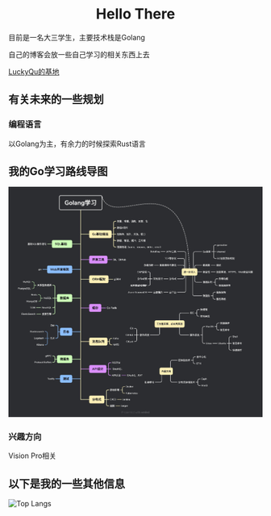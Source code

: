# <center>Hello There</center>
目前是一名大三学生，主要技术栈是Golang

自己的博客会放一些自己学习的相关东西上去

[LuckyQu的基地](http://luckyqu.cn)
## 有关未来的一些规划
### 编程语言
以Golang为主，有余力的时候探索Rust语言

## 我的Go学习路线导图
![思维导图](https://github.com/Lucky-Qu/Golang-Learn-RoadMap/blob/main/Golang%E5%AD%A6%E4%B9%A0.jpg?raw=true)

### 兴趣方向

Vision Pro相关

## 以下是我的一些其他信息

![Top Langs](https://github-readme-stats.vercel.app/api/top-langs/?username=Lucky-Qu)
